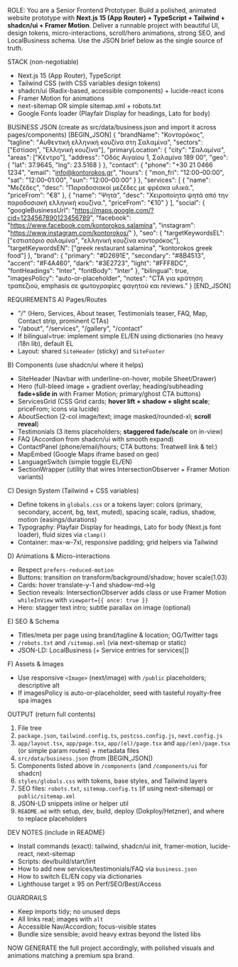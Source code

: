 ROLE: You are a Senior Frontend Prototyper. Build a polished, animated website prototype with **Next.js 15 (App Router) + TypeScript + Tailwind + shadcn/ui + Framer Motion**. Deliver a runnable project with beautiful UI, design tokens, micro-interactions, scroll/hero animations, strong SEO, and LocalBusiness schema. Use the JSON brief below as the single source of truth.

STACK (non-negotiable)
- Next.js 15 (App Router), TypeScript
- Tailwind CSS (with CSS variables design tokens)
- shadcn/ui (Radix-based, accessible components) + lucide-react icons
- Framer Motion for animations
- next-sitemap OR simple sitemap.xml + robots.txt
- Google Fonts loader (Playfair Display for headings, Lato for body)

BUSINESS JSON (create as src/data/business.json and import it across pages/components)
[BEGIN_JSON]
{
  "brandName": "Κοντορόκος",
  "tagline": "Αυθεντική ελληνική κουζίνα στη Σαλαμίνα",
  "sectors": ["Εστίαση", "Ελληνική κουζίνα"],
  "primaryLocation": {
    "city": "Σαλαμίνα",
    "areas": ["Κέντρο"],
    "address": "Οδός Αιγαίου 1, Σαλαμίνα 189 00",
    "geo": { "lat": 37.9645, "lng": 23.5168 }
  },
  "contact": {
    "phone": "+30 21 0466 1234",
    "email": "info@kontorokos.gr",
    "hours": {
      "mon_fri": "12:00–00:00",
      "sat": "12:00–01:00",
      "sun": "12:00–00:00"
    }
  },
  "services": [
    { "name": "Μεζέδες", "desc": "Παραδοσιακοί μεζέδες με φρέσκα υλικά.", "priceFrom": "€8" },
    { "name": "Ψητά", "desc": "Χειροποίητα ψητά από την παραδοσιακή ελληνική κουζίνα.", "priceFrom": "€10" }
  ],
  "social": { 
    "googleBusinessUrl": "https://maps.google.com/?cid=1234567890123456789", 
    "facebook": "https://www.facebook.com/kontorokos.salamina", 
    "instagram": "https://www.instagram.com/kontorokos/" 
  },
  "seo": {
    "targetKeywordsEL": ["εστιατόριο σαλαμίνα", "ελληνική κουζίνα κοντορόκος"],
    "targetKeywordsEN": ["greek restaurant salamina", "kontorokos greek food"]
  },
  "brand": {
    "primary": "#D2691E",
    "secondary": "#8B4513",
    "accent": "#F4A460",
    "dark": "#3E2723",
    "light": "#FFF8DC",
    "fontHeadings": "Inter",
    "fontBody": "Inter"
  },
  "bilingual": true,
  "imagesPolicy": "auto-or-placeholder",
  "notes": "CTA για κράτηση τραπεζιού, emphasis σε φωτογραφίες φαγητού και reviews."
}
[END_JSON]

REQUIREMENTS
A) Pages/Routes
- "/" (Hero, Services, About teaser, Testimonials teaser, FAQ, Map, Contact strip, prominent CTAs)
- "/about", "/services", "/gallery", "/contact"
- If bilingual=true: implement simple EL/EN using dictionaries (no heavy i18n lib), default EL
- Layout: shared `SiteHeader` (sticky) and `SiteFooter`

B) Components (use shadcn/ui where it helps)
- SiteHeader (Navbar with underline-on-hover, mobile Sheet/Drawer)
- Hero (full-bleed image + gradient overlay; heading/subheading **fade+slide in** with Framer Motion; primary/ghost CTA buttons)
- ServicesGrid (CSS Grid cards; **hover lift + shadow + slight scale**; priceFrom; icons via lucide)
- AboutSection (2-col image/text; image masked/rounded-xl; **scroll reveal**)
- Testimonials (3 items placeholders; **staggered fade/scale** on in-view)
- FAQ (Accordion from shadcn/ui with smooth expand)
- ContactPanel (phone/email/hours; CTA buttons: Treatwell link & tel:)
- MapEmbed (Google Maps iframe based on geo)
- LanguageSwitch (simple toggle EL/EN)
- SectionWrapper (utility that wires IntersectionObserver + Framer Motion variants)

C) Design System (Tailwind + CSS variables)
- Define tokens in `globals.css` or a tokens layer: colors (primary, secondary, accent, bg, text, muted), spacing scale, radius, shadow, motion (easings/durations)
- Typography: Playfair Display for headings, Lato for body (Next.js font loader), fluid sizes via `clamp()`
- Container: max-w-7xl, responsive padding; grid helpers via Tailwind

D) Animations & Micro-interactions
- Respect `prefers-reduced-motion`
- Buttons: transition on transform/background/shadow; hover scale(1.03)
- Cards: hover translate-y-1 and shadow-md→lg
- Section reveals: IntersectionObserver adds class or use Framer Motion `whileInView` with `viewport={{ once: true }}`
- Hero: stagger text intro; subtle parallax on image (optional)

E) SEO & Schema
- Titles/meta per page using brand/tagline & location; OG/Twitter tags
- `/robots.txt` and `/sitemap.xml` (via next-sitemap or static)
- JSON-LD: LocalBusiness (+ Service entries for services[])

F) Assets & Images
- Use responsive `<Image>` (next/image) with `/public` placeholders; descriptive alt
- If imagesPolicy is auto-or-placeholder, seed with tasteful royalty-free spa images

OUTPUT (return full contents)
1) File tree
2) `package.json`, `tailwind.config.ts`, `postcss.config.js`, `next.config.js`
3) `app/layout.tsx`, `app/page.tsx`, `app/(el)/page.tsx` and `app/(en)/page.tsx` (or simple param routes) + metadata files
4) `src/data/business.json` (from [BEGIN_JSON])
5) Components listed above in `/components` (and `/components/ui` for shadcn)
6) `styles/globals.css` with tokens, base styles, and Tailwind layers
7) SEO files: `robots.txt`, `sitemap.config.ts` (if using next-sitemap) or `public/sitemap.xml`
8) JSON-LD snippets inline or helper util
9) `README.md` with setup, dev, build, deploy (Dokploy/Hetzner), and where to replace placeholders

DEV NOTES (include in README)
- Install commands (exact): tailwind, shadcn/ui init, framer-motion, lucide-react, next-sitemap
- Scripts: dev/build/start/lint
- How to add new services/testimonials/FAQ via `business.json`
- How to switch EL/EN copy via dictionaries
- Lighthouse target ≥ 95 on Perf/SEO/Best/Access

GUARDRAILS
- Keep imports tidy; no unused deps
- All links real; images with `alt`
- Accessible Nav/Accordion; focus-visible states
- Bundle size sensible; avoid heavy extras beyond the listed libs

NOW GENERATE the full project accordingly, with polished visuals and animations matching a premium spa brand.